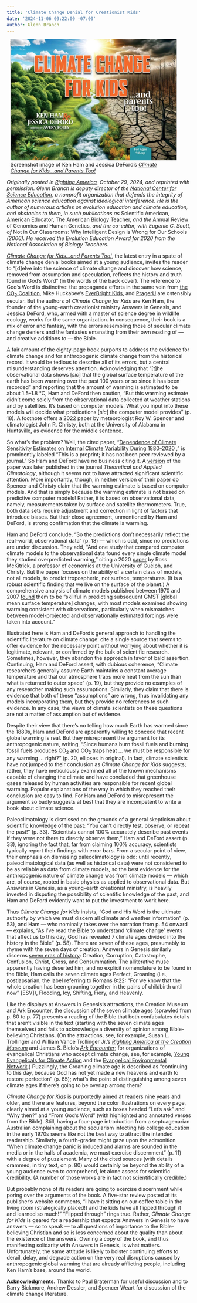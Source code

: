 ```yaml
---
title: 'Climate Change Denial for Creationist Kids'
date: '2024-11-06 09:22:00 -07:00'
author: Glenn Branch
---
```


<figure class="on-the-left-side" style="margin-top: 10px; margin-right: 40px; margin-bottom: 10px; margin-left: 10px;">
<img src="/uploads/2024/Branch_Climate_Change_Kids_600.jpg" alt="Book cover"/>
<figcaption>Screenshot image of Ken Ham and Jessica DeFord’s <a href="https://www.masterbooks.com/climate-change-for-kids-and-parents-too"> <i>Climate Change for Kids…and Parents Too!</i></a>
</figcaption>
</figure>


<i>Originally posted in <a href="https://rightingamerica.net/climate-change-denial-for-creationist-kids/">Righting America</a>, October 29, 2024, and reprinted with permission. Glenn Branch is deputy director of the <a href="https://ncse.ngo/">National Center for Science Education</a>, a nonprofit organization that defends the integrity of American science education against ideological interference. He is the author of numerous articles on evolution education and climate education, and obstacles to them, in such publications as </i>Scientific American, American Educator, The American Biology Teacher, <i>and the </i>Annual Review of Genomics and Human Genetics, <i>and the co-editor, with Eugenie C. Scott, of </i>Not in Our Classrooms: Why Intelligent Design is Wrong for Our Schools<i> (2006). He received the Evolution Education Award for 2020 from the National Association of Biology Teachers.</i>

<a href="https://www.masterbooks.com/climate-change-for-kids-and-parents-too"> <i>Climate Change for Kids…and Parents Too!</i></a>, the latest entry in a spate of climate change denial books aimed at a young audience, invites the reader to “[d]elve into the science of climate change and discover how science, removed from assumption and speculation, reflects the history and truth found in God’s Word” (in the words of the back cover). The reference to God’s Word is distinctive: the propaganda efforts in the same vein from <a href="https://www.washingtonpost.com/climate-environment/2023/04/11/CO<sub>2</sub>-coalition-climate-denial/">the CO<SUB>2</SUB> Coalition</a>, Mike Huckabee’s <a href="https://insideclimatenews.org/news/31072023/huckabees-kids-guide-to-climate/">EverBright Kids</a>, and <a href="https://www.eenews.net/articles/in-desantis-fla-schools-get-ok-for-climate-denial-videos/">PragerU</a> are ostensibly secular. But the authors of <i>Climate Change for Kids</i> are Ken Ham, the founder of the young-earth creationist ministry Answers in Genesis, and Jessica DeFord, who, armed with a master of science degree in wildlife ecology, works for the same organization. In consequence, their book is a mix of error and fantasy, with the errors resembling those of secular climate change deniers and the fantasies emanating from their own reading of — and creative additions to — the Bible.

A fair amount of the eighty-page book purports to address the evidence for climate change and for anthropogenic climate change from the historical record. It would be tedious to describe all of its errors, but a central misunderstanding deserves attention. Acknowledging that “[t]he observational data shows [<i>sic</i>] that the global surface temperature of the earth has been warming over the past 100 years or so since it has been recorded” and reporting that the amount of warming is estimated to be about 1.5–1.8&nbsp;°C, Ham and DeFord then caution, “But this warming estimate didn’t come solely from the observational data collected at weather stations and by satellites. It’s based on computer models. What you input into these models will decide what predications [<i>sic</i>] the computer model provides” (p. 18). A footnote offers a 2022 paper by meteorologist Roy W. Spencer and climatologist John R. Christy, both at the University of Alabama in Huntsville, as evidence for the middle sentence. 

<!--more-->

So what’s the problem? Well, the cited paper, “<a href="https://www.researchsquare.com/article/rs-2162757/v1">Dependence of Climate Sensitivity Estimates on Internal Climate Variability During 1880–2020 </a>,” is prominently labeled “This is a preprint; it has not been peer reviewed by a journal.” So Ham and DeFord have no business citing it. A <a href="https://link.springer.com/article/10.1007/s00704-023-04634-7">version</a> of the paper was later published in the journal <i>Theoretical and Applied Climatology</i>, although it seems not to have attracted significant scientific attention. More importantly, though, in neither version of their paper do Spencer and Christy claim that the warming estimate is based on computer models. And that is simply because the warming estimate is not based on predictive computer models! Rather, it is based on observational data, namely, measurements taken by surface and satellite thermometers. True, both data sets require adjustment and correction in light of factors that introduce biases. But their close agreement, unmentioned by Ham and DeFord, is strong confirmation that the climate is warming.

Ham and DeFord conclude, “So the predictions don’t necessarily reflect the real-world, observational data” (p. 18) — which is odd, since no predictions are under discussion. They add, “And one study that compared computer climate models to the observational data found every single climate model they studied overpredicted warming,” citing a 2020 <a href="https://agupubs.onlinelibrary.wiley.com/doi/pdfdirect/10.1029/2020EA001281">paper</a> by Ross McKitrick, a professor of economics at the University of Guelph, and Christy. But the paper focuses on the ability of a certain class of models, not all models, to predict tropospheric, not surface, temperatures. (It is a robust scientific finding that we live on the surface of the planet.) A comprehensive analysis of climate models published between 1970 and 2007 <a href="https://agupubs.onlinelibrary.wiley.com/doi/full/10.1029/2019GL085378">found</a> them to be “skillful in predicting subsequent GMST [global mean surface temperature] changes, with most models examined showing warming consistent with observations, particularly when mismatches between model-projected and observationally estimated forcings were taken into account.”

Illustrated here is Ham and DeFord’s general approach to handling the scientific literature on climate change: cite a single source that seems to offer evidence for the necessary point without worrying about whether it is legitimate, relevant, or confirmed by the bulk of scientific research. Sometimes, however, they abandon the approach in favor of bald assertion. Continuing, Ham and DeFord assert, with dubious coherence, “Climate researchers generally assume Earth maintains a constant average temperature and that our atmosphere traps more heat from the sun than what is returned to outer space” (p. 19), but they provide no examples of any researcher making such assumptions. Similarly, they claim that there is evidence that both of these “assumptions” are wrong, thus invalidating any models incorporating them, but they provide no references to such evidence. In any case, the views of climate scientists on these questions are not a matter of assumption but of evidence.

Despite their view that there’s no telling how much Earth has warmed since the 1880s, Ham and DeFord are apparently willing to concede that recent global warming is real. But they misrepresent the argument for its anthropogenic nature, writing, “Since humans burn fossil fuels and burning fossil fuels produces CO<SUB>2</SUB> and CO<SUB>2</SUB> traps heat … we must be responsible for any warming … right?” (p. 20, ellipses in original). In fact, climate scientists have not jumped to their conclusion as <i>Climate Change for Kids</i> suggests; rather, they have meticulously examined all of the known mechanisms capable of changing the climate and have concluded that greenhouse gases released by human activities are responsible for recent global warming. Popular explanations of the way in which they reached their conclusion are easy to find. For Ham and DeFord to misrepresent the argument so badly suggests at best that they are incompetent to write a book about climate science.

Paleoclimatology is dismissed on the grounds of a general skepticism about scientific knowledge of the past: “You can’t directly test, observe, or repeat the past!” (p. 33). “Scientists cannot 100% accurately describe past events if they were not there to directly observe them,” Ham and DeFord assert (p. 33), ignoring the fact that, far from claiming 100% accuracy, scientists typically report their findings with error bars. From a secular point of view, their emphasis on dismissing paleoclimatology is odd: until recently, paleoclimatological data (as well as historical data) were not considered to be as reliable as data from climate models, so the best evidence for the anthropogenic nature of climate change was from climate models — which are, of course, rooted in basic physics as applied to observational data. But Answers in Genesis, as a young-earth creationist ministry, is heavily invested in disputing the possibility of scientific knowledge of the past, and Ham and DeFord evidently want to put the investment to work here.

Thus <i>Climate Change for Kids</i> insists, “God and His Word is the ultimate authority by which we must discern all climate and weather information” (p. 53), and Ham — who nominally takes over the narration from p. 54 onward — explains, “As I’ve read the Bible to understand ‘climate change’ events that affect us to this day, God has revealed 7 climate ages divided into the history in the Bible” (p. 58). There are seven of these ages, presumably to rhyme with the seven days of creation; Answers in Genesis similarly discerns <a href="https://answersingenesis.org/bible-history/seven-cs-of-history/">seven eras of history</a>: Creation, Corruption, Catastrophe, Confusion, Christ, Cross, and Consummation. The alliterative muse apparently having deserted him, and no explicit nomenclature to be found in the Bible, Ham calls the seven climate ages Perfect, Groaning (i.e., postlapsarian, the label referring to Romans 8:22: “For we know that the whole creation has been groaning together in the pains of childbirth until now” [ESV]), Flooding, Icy, Shifting, Fiery, and Heavenly.

Like the displays at Answers in Genesis’s attractions, the Creation Museum and Ark Encounter, the discussion of the seven climate ages (sprawled from p. 60 to p. 77) presents a reading of the Bible that both confabulates details that aren’t visible in the text (starting with the seven climate ages themselves) and fails to acknowledge a diversity of opinion among Bible-believing Christians. (On the attractions, see, for example, Susan L. Trollinger and William Vance Trollinger Jr.’s <a href="https://www.press.jhu.edu/books/title/10885/righting-america-creation-museum"> <i>Righting America at the Creation Museum</i></a> and James S. Bielo’s <a href="https://nyupress.org/9781479843244/ark-encounter/"><i>Ark Encounter</i></a>; for organizations of evangelical Christians who accept climate change, see, for example, <a href="https://yecaction.org/">Young Evangelicals for Climate Action</a> and the <a href="https://creationcare.org/">Evangelical Environmental Network</a>.) Puzzlingly, the Groaning climate age is described as “continuing to this day, because God has not yet made a new heavens and earth to restore perfection” (p. 65); what’s the point of distinguishing among seven climate ages if there’s going to be overlap among them?

<i>Climate Change for Kids</i> is purportedly aimed at readers nine years and older, and there are features, beyond the color illustrations on every page, clearly aimed at a young audience, such as boxes headed “Let’s ask” and “Why then?” and “From God’s Word” (with highlighted and annotated verses from the Bible). Still, having a four-page introduction from a septuagenarian Australian complaining about the secularism infecting his college education in the early 1970s seems like not the best way to attract the intended readership. Similarly, a fourth-grader might gaze upon the admonition “When climate change panic is induced and alarms are sounded in the media or in the halls of academia, we must exercise discernment” (p. 11) with a degree of puzzlement. Many of the cited sources (with details crammed, in tiny text, on p. 80) would certainly be beyond the ability of a young audience even to comprehend, let alone assess for scientific credibility. (A number of those works are in fact not scientifically credible.)

But probably none of its readers are going to exercise discernment while poring over the arguments of the book. A five-star review posted at its publisher’s website comments, “I have it sitting on our coffee table in the living room (strategically placed!) and the kids have all flipped through it and learned so much!” “Flipped through” rings true. Rather, <i>Climate Change for Kids</i> is geared for a readership that expects Answers in Genesis to have answers — so to speak — to all questions of importance to the Bible-believing Christian and so is less concerned about the quality than about the existence of the answers. Owning a copy of the book, and thus manifesting solidarity with Answers in Genesis, is what matters. Unfortunately, the same attitude is likely to bolster continuing efforts to derail, delay, and degrade action on the very real disruptions caused by anthropogenic global warming that are already afflicting people, including Ken Ham’s base, around the world.

<strong>Acknowledgments.</strong>
Thanks to Paul Braterman for useful discussion and to Barry Bickmore, Andrew Dessler, and Spencer Weart for discussion of the climate change literature.


